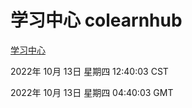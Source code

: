# 学习中心 colearnhub
[学习中心](http://27.19.33.125:56308/colearnhub/)

2022年 10月 13日 星期四 12:40:03 CST

2022年 10月 13日 星期四 04:40:03 GMT
